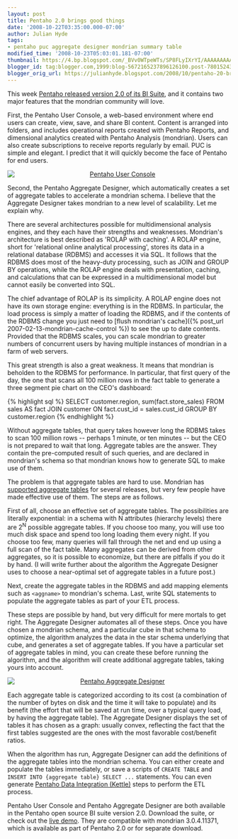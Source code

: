 ```yaml
---
layout: post
title: Pentaho 2.0 brings good things
date: '2008-10-22T03:35:00.000-07:00'
author: Julian Hyde
tags:
- pentaho puc aggregate designer mondrian summary table
modified_time: '2008-10-23T05:03:01.181-07:00'
thumbnail: https://4.bp.blogspot.com/_BVv0WTpeWTs/SP8FLyIXrYI/AAAAAAAAABQ/KYlKC-PuSWI/s72-c/puc.png
blogger_id: tag:blogger.com,1999:blog-5672165237896126100.post-7801524386643335067
blogger_orig_url: https://julianhyde.blogspot.com/2008/10/pentaho-20-brings-good-things.html
---
```


This week [Pentaho released version 2.0 of its BI Suite](https://www.pentaho.com/the_alternative/),
and it contains two major features that the mondrian community will
love.

First, the Pentaho User Console, a web-based environment where end
users can create, view, save, and share BI content. Content is
arranged into folders, and includes operational reports created with
Pentaho Reports, and dimensional analytics created with Pentaho
Analysis (mondrian). Users can also create subscriptions to receive
reports regularly by email. PUC is simple and elegant. I predict that
it will quickly become the face of Pentaho for end users.

<a onblur="try {parent.deselectBloggerImageGracefully();} catch(e) {}" href="/assets/img/puc.png">
  <img style="margin: 0px auto 10px; display: block; text-align: center; cursor: pointer;"
    src="/assets/img/puc-thumb.png" alt="Pentaho User Console" id="BLOGGER_PHOTO_ID_5259928589785607554" border="0" />
</a>

Second, the Pentaho Aggregate Designer, which automatically creates a
set of aggregate tables to accelerate a mondrian schema. I believe
that the Aggregate Designer takes mondrian to a new level of
scalability. Let me explain why.

There are several architectures possible for multidimensional analysis
engines, and they each have their strengths and weaknesses. Mondrian's
architecture is best described as 'ROLAP with caching'. A ROLAP
engine, short for 'relational online analytical processing', stores
its data in a relational database (RDBMS) and accesses it via SQL. It
follows that the RDBMS does most of the heavy-duty processing, such as
JOIN and GROUP BY operations, while the ROLAP engine deals with
presentation, caching, and calculations that can be expressed in a
multidimensional model but cannot easily be converted into SQL.

The chief advantage of ROLAP is its simplicity. A ROLAP engine does
not have its own storage engine: everything is in the RDBMS. In
particular, the load process is simply a matter of loading the RDBMS,
and if the contents of the RDBMS change you just need to
[flush mondrian's cache]({% post_url 2007-02-13-mondrian-cache-control %})
to see the up to date contents. Provided that the
RDBMS scales, you can scale mondrian to greater numbers of concurrent
users by having multiple instances of mondrian in a farm of web
servers.

This great strength is also a great weakness. It means that mondrian
is beholden to the RDBMS for performance. In particular, that first
query of the day, the one that scans all 100 million rows in the fact
table to generate a three segment pie chart on the CEO's dashboard:

{% highlight sql %}
SELECT customer.region,
  sum(fact.store_sales)
FROM sales AS fact
  JOIN customer ON fact.cust_id = sales.cust_id
GROUP BY customer.region
{% endhighlight %}

Without aggregate tables, that query takes however long the RDBMS
takes to scan 100 million rows -- perhaps 1 minute, or ten minutes --
but the CEO is not prepared to wait that long. Aggregate tables are
the answer. They contain the pre-computed result of such queries, and
are declared in mondrian's schema so that mondrian knows how to
generate SQL to make use of them.

The problem is that aggregate tables are hard to use. Mondrian has
[supported aggregate tables](https://mondrian.pentaho.org/documentation/aggregate_tables.php)
for several releases, but very few people have
made effective use of them. The steps are as follows.

First of all, choose an effective set of aggregate tables. The
possibilities are literally exponential: in a schema with N attributes
(hierarchy levels) there are 2<sup>N</sup> possible aggregate
tables. If you choose too many, you will use too much disk space and
spend too long loading them every night. If you choose too few, many
queries will fall through the net and end up using a full scan of the
fact table. Many aggregates can be derived from other aggregates, so
it is possible to economize, but there are pitfalls if you do it by
hand. (I will write further about the algorithm the Aggregate Designer
uses to choose a near-optimal set of aggregate tables in a future
post.)

Next, create the aggregate tables in the RDBMS and add mapping
elements such as `<aggname>` to mondrian's schema. Last, write SQL
statements to populate the aggregate tables as part of your ETL
process.

These steps are possible by hand, but very difficult for mere mortals
to get right. The Aggregate Designer automates all of these
steps. Once you have chosen a mondrian schema, and a particular cube
in that schema to optimize, the algorithm analyzes the data in the
star schema underlying that cube, and generates a set of aggregate
tables. If you have a particular set of aggregate tables in mind, you
can create these before running the algorithm, and the algorithm will
create additional aggregate tables, taking yours into account.

<a onblur="try {parent.deselectBloggerImageGracefully();} catch(e) {}"
  href="/assets/img/pad.png">
<img style="margin: 0px auto 10px; display: block; text-align: center; cursor: pointer;"
  src="/assets/img/pad-thumb.png"
  alt="Pentaho Aggregate Designer"
  id="BLOGGER_PHOTO_ID_5259933009947793954" border="0" />
</a>

Each aggregate table is categorized according to its cost (a
combination of the number of bytes on disk and the time it will take
to populate) and its benefit (the effort that will be saved at run
time, over a typical query load, by having the aggregate table). The
Aggregate Designer displays the set of tables it has chosen as a
graph: usually convex, reflecting the fact that the first tables
suggested are the ones with the most favorable cost/benefit ratios.

When the algorithm has run, Aggregate Designer can add the definitions
of the aggregate tables into the mondrian schema. You can either
create and populate the tables immediately, or save a scripts of
`CREATE TABLE` and `INSERT INTO {aggregate table} SELECT ...`
statements. You can even generate
[Pentaho Data Integration (Kettle)](https://kettle.pentaho.org/)
steps to perform the ETL process.

Pentaho User Console and Pentaho Aggregate Designer are both available
in the Pentaho open source BI suite version 2.0. Download the suite,
or check out the [live demo](https://demo.pentaho.com/).
They are compatible with mondrian 3.0.4.11371, which is
available as part of Pentaho 2.0 or for separate download.
